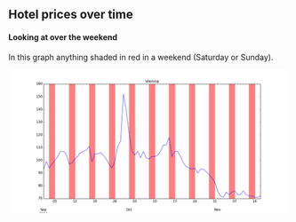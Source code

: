 ## Hotel prices over time

#### Looking at over the weekend

In this graph anything shaded in red in a weekend (Saturday or Sunday).

<img src="https://github.com/gravity226/hotel_prices/blob/master/imgs/weekends.png" width="600">
